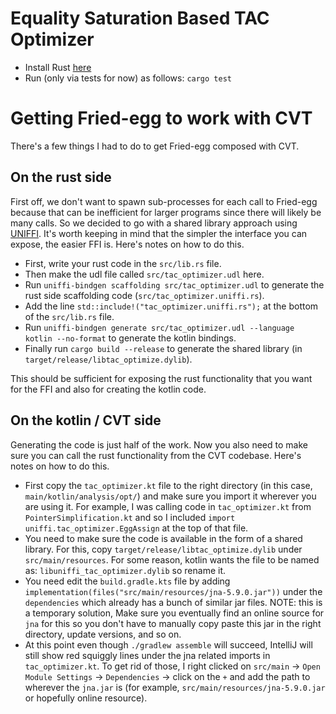 # Equality Saturation Based TAC Optimizer

- Install Rust [here](https://www.rust-lang.org/tools/install)
- Run (only via tests for now) as follows: `cargo test`


# Getting Fried-egg to work with CVT
There's a few things I had to do to get Fried-egg composed with CVT.

## On the rust side
First off, we don't want to spawn sub-processes for each call to Fried-egg because that can be inefficient for larger programs since there will likely be many calls.
So we decided to go with a shared library approach using [UNIFFI](https://mozilla.github.io/uniffi-rs/Overview.html).
It's worth keeping in mind that the simpler the interface you can expose, the easier FFI is.
Here's notes on how to do this.
- First, write your rust code in the `src/lib.rs` file.
- Then make the udl file called `src/tac_optimizer.udl` here.
- Run `uniffi-bindgen scaffolding src/tac_optimizer.udl` to generate the rust side scaffolding code (`src/tac_optimizer.uniffi.rs`).
- Add the line `std::include!("tac_optimizer.uniffi.rs");` at the bottom of the `src/lib.rs` file.
- Run `uniffi-bindgen generate src/tac_optimizer.udl --language kotlin --no-format` to generate the kotlin bindings.
- Finally run `cargo build --release` to generate the shared library (in `target/release/libtac_optimize.dylib`).

This should be sufficient for exposing the rust functionality that you want for the FFI and also for creating the kotlin code.

## On the kotlin / CVT side
Generating the code is just half of the work. Now you also need to make sure you can call the rust functionality from the CVT codebase.
Here's notes on how to do this.
- First copy the `tac_optimizer.kt` file to the right directory (in this case, `main/kotlin/analysis/opt/`) and make sure you import it wherever you are using it.
For example, I was calling code in `tac_optimizer.kt` from `PointerSimplification.kt` and so I included `import uniffi.tac_optimizer.EggAssign` at the top of that file.
- You need to make sure the code is available in the form of a shared library. For this, copy `target/release/libtac_optimize.dylib` under
`src/main/resources`. For some reason, kotlin wants the file to be named as: `libuniffi_tac_optimizer.dylib` so rename it.
- You need edit the `build.gradle.kts` file by adding  `implementation(files("src/main/resources/jna-5.9.0.jar"))` under the `dependencies` which already
has a bunch of similar jar files. NOTE: this is a temporary solution, Make sure you eventually find an online source for `jna` for this so you don't have to manually copy paste this jar in the right directory, update versions, and so on.
- At this point even though `./gradlew assemble` will succeed, IntelliJ will still show red squiggly lines under the jna related imports in `tac_optimizer.kt`. To get rid of those, I right clicked on `src/main` -> `Open Module Settings` -> `Dependencies` -> click on the `+` and add the path to wherever the `jna.jar` is (for example, `src/main/resources/jna-5.9.0.jar` or hopefully online resource).




